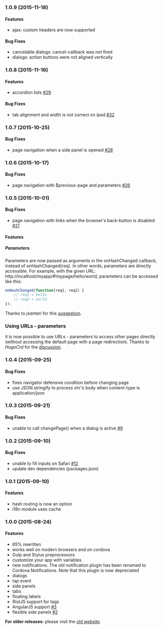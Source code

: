 ### 1.0.9 (2015-11-18)

#### Features

* ajax: custom headers are now supported

#### Bug Fixes

* cancelable dialogs: cancel-callback was not fired
* dialogs: action buttons were not aligned vertically 

### 1.0.8 (2015-11-16)

#### Features

* accordion lists [#29](https://github.com/quark-dev/Phonon-Framework/issues/29)

#### Bug Fixes

* tab alignment and width is not correct on ipad [#32](https://github.com/quark-dev/Phonon-Framework/pull/32)


### 1.0.7 (2015-10-25)

#### Bug Fixes

* page navigation when a side panel is opened [#28](https://github.com/quark-dev/Phonon-Framework/issues/28)

### 1.0.6 (2015-10-17)

#### Bug Fixes

* page navigation with $previous-page and parameters [#26](https://github.com/quark-dev/Phonon-Framework/issues/26)

### 1.0.5 (2015-10-01)

#### Bug Fixes

* page navigation with links when the browser's back-button is disabled [#21](https://github.com/quark-dev/Phonon-Framework/issues/21)

#### Features

##### Parameters

Parameters are now passed as arguments in the onHashChanged callback, instead of onHashChanged(req). In other words, parameters are directly accessible. For example, with the given URL: http://localhost/myapp/#!mypage/hello/world, parameters can be accessed like this:

```javascript
onHashChanged(function(req1, req2) {
	// req1 = hello
	// req2 = world
});

```

Thanks to *jsantari* for this [suggestion](https://github.com/quark-dev/Phonon-Framework/issues/23).


### Using URLs - parameters

it is now possible to use URLs - parameters to access other pages directly (without accessing the default page with a page redirection). Thanks to *HugoCrd* for the [discussion](https://github.com/quark-dev/Phonon-Framework/issues/19).


### 1.0.4 (2015-09-25)

#### Bug Fixes

* fixes navigator defensive condition before changing page
* use JSON.stringify to process xhr's body when content-type is application/json

### 1.0.3 (2015-09-21)

#### Bug Fixes

* unable to call changePage() when a dialog is active [#9](https://github.com/quark-dev/Phonon-Framework/issues/9)

### 1.0.2 (2015-09-10)

#### Bug Fixes

* unable to fill inputs on Safari [#12](https://github.com/quark-dev/Phonon-Framework/issues/12)
* update dev dependencies (packages.json)

### 1.0.1 (2015-09-10)

#### Features

* hash routing is now an option
* i18n module uses cache

### 1.0.0 (2015-08-24)

#### Features

* 65% rewritten
* works well on modern browsers and on cordova
* Gulp and Stylus preprocessors
* customize your app with variables
* new notifications. The old notification plugin has been renamed to Cordova Notifications. Note that this plugin is now depreciated
* dialogs
* tap event
* side panels
* tabs
* floating labels
* RiotJS support for tags
* AngularJS support [#3](https://github.com/quark-dev/Phonon-Framework/issues/3)
* flexible side panels [#2](https://github.com/quark-dev/Phonon-Framework/issues/2)

**For older releases**: please visit the [old website](http://phonon.quarkdev.com/0.9/).
